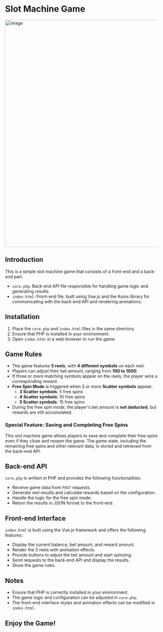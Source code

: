 # Slot Machine Game
<img width="747" alt="image" src="https://github.com/user-attachments/assets/f81e3e47-20af-4ea7-a65e-f522bc79df57">

## Introduction
This is a simple slot machine game that consists of a front-end and a back-end part.

- `core.php`: Back-end API file responsible for handling game logic and generating results.
- `index.html`: Front-end file, built using Vue.js and the Axios library for communicating with the back-end API and rendering animations.

## Installation

1. Place the `core.php` and `index.html` files in the same directory.
2. Ensure that PHP is installed in your environment.
3. Open `index.html` in a web browser to run the game.

## Game Rules

- The game features **5 reels**, with **4 different symbols** on each reel.
- Players can adjust their bet amount, ranging from **100 to 1000**.
- If three or more matching symbols appear on the reels, the player wins a corresponding reward.
- **Free Spin Mode** is triggered when 3 or more **Scatter symbols** appear:
  - **3 Scatter symbols**: 5 free spins
  - **4 Scatter symbols**: 10 free spins
  - **5 Scatter symbols**: 15 free spins
- During the free spin mode, the player's bet amount is **not deducted**, but rewards are still accumulated.

### Special Feature: Saving and Completing Free Spins
This slot machine game allows players to save and complete their free spins even if they close and reopen the game. The game state, including the remaining free spins and other relevant data, is stored and retrieved from the back-end API.

## Back-end API

`core.php` is written in PHP and provides the following functionalities:

- Receive game data from `POST` requests.
- Generate reel results and calculate rewards based on the configuration.
- Handle the logic for the free spin mode.
- Return the results in JSON format to the front-end.

## Front-end Interface

`index.html` is built using the Vue.js framework and offers the following features:

- Display the current balance, bet amount, and reward amount.
- Render the 5 reels with animation effects.
- Provide buttons to adjust the bet amount and start spinning.
- Send requests to the back-end API and display the results.
- Show the game rules.

## Notes

- Ensure that PHP is correctly installed in your environment.
- The game logic and configuration can be adjusted in `core.php`.
- The front-end interface styles and animation effects can be modified in `index.html`.

## Enjoy the Game!
